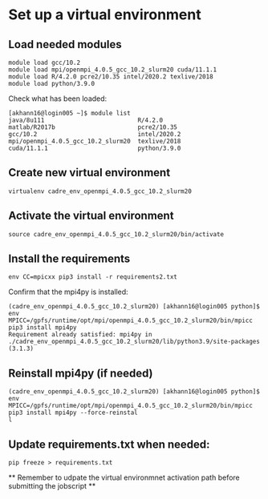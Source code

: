 # Set up a virtual environment

## Load needed modules

```
module load gcc/10.2
module load mpi/openmpi_4.0.5_gcc_10.2_slurm20 cuda/11.1.1
module load R/4.2.0 pcre2/10.35 intel/2020.2 texlive/2018
module load python/3.9.0
```

Check what has been loaded:

```
[akhann16@login005 ~]$ module list
java/8u111                          R/4.2.0                             
matlab/R2017b                       pcre2/10.35                         
gcc/10.2                            intel/2020.2                        
mpi/openmpi_4.0.5_gcc_10.2_slurm20  texlive/2018                        
cuda/11.1.1                         python/3.9.0                        
```
## Create new virtual environment

```
virtualenv cadre_env_openmpi_4.0.5_gcc_10.2_slurm20
```

## Activate the virtual environment

```
source cadre_env_openmpi_4.0.5_gcc_10.2_slurm20/bin/activate
```

## Install the requirements

```
env CC=mpicxx pip3 install -r requirements2.txt
```

Confirm that the mpi4py is installed:

```
(cadre_env_openmpi_4.0.5_gcc_10.2_slurm20) [akhann16@login005 python]$ env MPICC=/gpfs/runtime/opt/mpi/openmpi_4.0.5_gcc_10.2_slurm20/bin/mpicc pip3 install mpi4py
Requirement already satisfied: mpi4py in ./cadre_env_openmpi_4.0.5_gcc_10.2_slurm20/lib/python3.9/site-packages (3.1.3)
```
## Reinstall mpi4py (if needed)

```
(cadre_env_openmpi_4.0.5_gcc_10.2_slurm20) [akhann16@login005 python]$ env MPICC=/gpfs/runtime/opt/mpi/openmpi_4.0.5_gcc_10.2_slurm20/bin/mpicc pip3 install mpi4py --force-reinstal
l
```

## Update requirements.txt when needed:

```
pip freeze > requirements.txt
```

** Remember to udpate the virtual environmnet activation path before submitting the jobscript **
